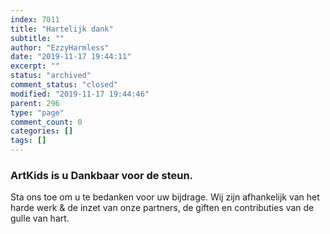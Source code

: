 ```yaml
---
index: 7011
title: "Hartelijk dank"
subtitle: ""
author: "EzzyHarmless"
date: "2019-11-17 19:44:11"
excerpt: ""
status: "archived"
comment_status: "closed"
modified: "2019-11-17 19:44:46"
parent: 296
type: "page"
comment_count: 0
categories: []
tags: []
---
```


### ArtKids is u Dankbaar <span class="has-text-calm is-size-4">voor de steun.</span>

Sta ons toe om u te bedanken voor uw bijdrage. Wij zijn afhankelijk van het harde werk & de inzet van onze partners, de giften en contributies van de gulle van hart.